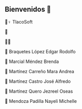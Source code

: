 ## Bienvenidos 👋

🍿♀️ TlacoSoft

🌈 

👩‍💻 

🙋‍ Braquetes López Edgar Rodolfo

🙋‍ Marcial Méndez Brenda

🙋‍ Martínez Carreño Mara Andrea
 
🙋‍ Martínez Castro José Alfredo

🙋‍ Martínez Quero Jezreel Oseas

🙋‍ Mendoza Padilla Nayeli Michelle
